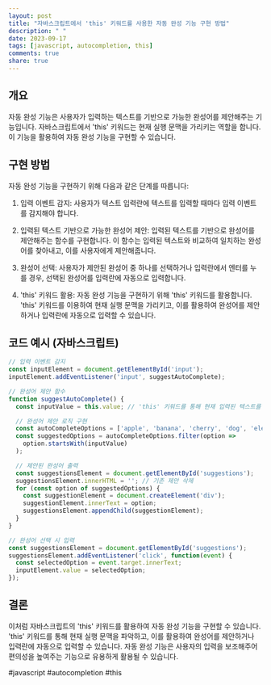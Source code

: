 ```yaml
---
layout: post
title: "자바스크립트에서 'this' 키워드를 사용한 자동 완성 기능 구현 방법"
description: " "
date: 2023-09-17
tags: [javascript, autocompletion, this]
comments: true
share: true
---
```


## 개요
자동 완성 기능은 사용자가 입력하는 텍스트를 기반으로 가능한 완성어를 제안해주는 기능입니다. 자바스크립트에서 'this' 키워드는 현재 실행 문맥을 가리키는 역할을 합니다. 이 기능을 활용하여 자동 완성 기능을 구현할 수 있습니다.

## 구현 방법
자동 완성 기능을 구현하기 위해 다음과 같은 단계를 따릅니다:

1. 입력 이벤트 감지: 사용자가 텍스트 입력란에 텍스트를 입력할 때마다 입력 이벤트를 감지해야 합니다.

2. 입력된 텍스트 기반으로 가능한 완성어 제안: 입력된 텍스트를 기반으로 완성어를 제안해주는 함수를 구현합니다. 이 함수는 입력된 텍스트와 비교하여 일치하는 완성어를 찾아내고, 이를 사용자에게 제안해줍니다.

3. 완성어 선택: 사용자가 제안된 완성어 중 하나를 선택하거나 입력란에서 엔터를 누를 경우, 선택된 완성어를 입력란에 자동으로 입력합니다.

4. 'this' 키워드 활용: 자동 완성 기능을 구현하기 위해 'this' 키워드를 활용합니다. 'this' 키워드를 이용하여 현재 실행 문맥을 가리키고, 이를 활용하여 완성어를 제안하거나 입력란에 자동으로 입력할 수 있습니다.

## 코드 예시 (자바스크립트)
```javascript
// 입력 이벤트 감지
const inputElement = document.getElementById('input');
inputElement.addEventListener('input', suggestAutoComplete);

// 완성어 제안 함수
function suggestAutoComplete() {
  const inputValue = this.value; // 'this' 키워드를 통해 현재 입력된 텍스트를 가져옴

  // 완성어 제안 로직 구현
  const autoCompleteOptions = ['apple', 'banana', 'cherry', 'dog', 'elephant'];
  const suggestedOptions = autoCompleteOptions.filter(option =>
    option.startsWith(inputValue)
  );

  // 제안된 완성어 출력
  const suggestionsElement = document.getElementById('suggestions');
  suggestionsElement.innerHTML = ''; // 기존 제안 삭제
  for (const option of suggestedOptions) {
    const suggestionElement = document.createElement('div');
    suggestionElement.innerText = option;
    suggestionsElement.appendChild(suggestionElement);
  }
}

// 완성어 선택 시 입력
const suggestionsElement = document.getElementById('suggestions');
suggestionsElement.addEventListener('click', function(event) {
  const selectedOption = event.target.innerText;
  inputElement.value = selectedOption;
});
```

## 결론
이처럼 자바스크립트의 'this' 키워드를 활용하여 자동 완성 기능을 구현할 수 있습니다. 'this' 키워드를 통해 현재 실행 문맥을 파악하고, 이를 활용하여 완성어를 제안하거나 입력란에 자동으로 입력할 수 있습니다. 자동 완성 기능은 사용자의 입력을 보조해주어 편의성을 높여주는 기능으로 유용하게 활용될 수 있습니다.

#javascript #autocompletion #this